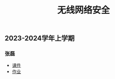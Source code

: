 ﻿---
title: 无线网络安全
dir:
  link: true
---

## 2023-2024学年上学期

### 张磊

- [课件](https://drive.vanillaaaa.org/SharedCourses/软件工程学院/无线网络安全/2023-2024学年上学期/课件)
- [作业](https://drive.vanillaaaa.org/SharedCourses/软件工程学院/无线网络安全/2023-2024学年上学期/作业)
